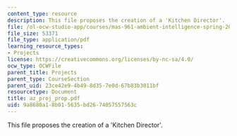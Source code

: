 ```yaml
---
content_type: resource
description: This file proposes the creation of a 'Kitchen Director'.
file: /ol-ocw-studio-app/courses/mas-961-ambient-intelligence-spring-2005/9a8680a18b015635bd2674057557563c_az_proj_prop.pdf
file_size: 53371
file_type: application/pdf
learning_resource_types:
- Projects
license: https://creativecommons.org/licenses/by-nc-sa/4.0/
ocw_type: OCWFile
parent_title: Projects
parent_type: CourseSection
parent_uid: 23ce42e9-4b49-8d35-7e0d-67b83b3011bf
resourcetype: Document
title: az_proj_prop.pdf
uid: 9a8680a1-8b01-5635-bd26-74057557563c
---
```

This file proposes the creation of a 'Kitchen Director'.